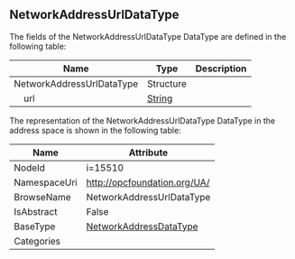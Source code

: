 <!-- datatype -->
## NetworkAddressUrlDataType
  
<!-- end of description -->
The fields of the NetworkAddressUrlDataType DataType are defined in the following table:  

|Name|Type|Description|
|---|---|---|
|NetworkAddressUrlDataType|Structure||
|&nbsp;&nbsp;&nbsp;&nbsp;url|[String](../../DataTypes/String/readme.md)||

The representation of the NetworkAddressUrlDataType DataType in the address space is shown in the following table:  

|Name|Attribute|
|---|---|
|NodeId|i=15510|
|NamespaceUri|http://opcfoundation.org/UA/|
|BrowseName|NetworkAddressUrlDataType|
|IsAbstract|False|
|BaseType|[NetworkAddressDataType](../../DataTypes/NetworkAddressDataType/readme.md)|
|Categories||

